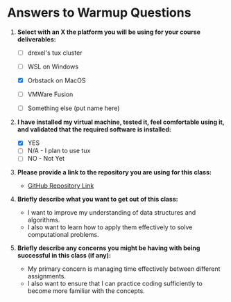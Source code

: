 # Answers to Warmup Questions

1. **Select with an X the platform you will be using for your course deliverables:**
   - [ ] drexel's tux cluster
   - [ ] WSL on Windows
   - [x] Orbstack on MacOS
   - [ ] VMWare Fusion
   - [ ] Something else (put name here)


2. **I have installed my virtual machine, tested it, feel comfortable using it, and validated that the required software is installed:**
   - [x] YES
   - [ ] N/A - I plan to use tux
   - [ ] NO - Not Yet

3. **Please provide a link to the repository you are using for this class:**
   - [GitHub Repository Link](https://github.com/tac786/CS283)

4. **Briefly describe what you want to get out of this class:**
   - I want to improve my understanding of data structures and algorithms. 
   - I also want to learn how to apply them effectively to solve computational problems.

5. **Briefly describe any concerns you might be having with being successful in this class (if any):**
   - My primary concern is managing time effectively between different assignments. 
   - I also want to ensure that I can practice coding sufficiently to become more familiar with the concepts.

